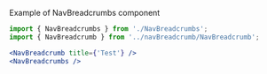 Example of NavBreadcrumbs component
```jsx harmony
import { NavBreadcrumbs } from './NavBreadcrumbs';
import { NavBreadcrumb } from '../navBreadcrumb/NavBreadcrumb';

<NavBreadcrumb title={'Test'} />
<NavBreadcrumbs />
```